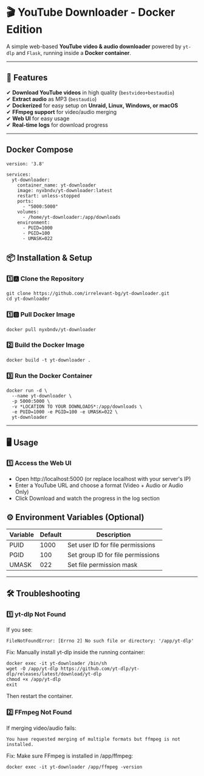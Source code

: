 # 🎬 YouTube Downloader - Docker Edition

A simple web-based **YouTube video & audio downloader** powered by `yt-dlp` and `Flask`, running inside a **Docker container**.

---

## 🚀 Features
✔ **Download YouTube videos** in high quality (`bestvideo+bestaudio`)  
✔ **Extract audio** as MP3 (`bestaudio`)  
✔ **Dockerized** for easy setup on **Unraid, Linux, Windows, or macOS**  
✔ **FFmpeg support** for video/audio merging  
✔ **Web UI** for easy usage  
✔ **Real-time logs** for download progress  

---

## Docker Compose

````
version: '3.8'

services:
  yt-downloader:
    container_name: yt-downloader
    image: nyxbndv/yt-downloader:latest
    restart: unless-stopped
    ports:
      - "5000:5000"
    volumes:
      - /home/yt-downloader:/app/downloads
    environment:
      - PUID=1000
      - PGID=100
      - UMASK=022
````

## 📦 Installation & Setup


### **1️⃣🅰️ Clone the Repository**

````
git clone https://github.com/irrelevant-bg/yt-downloader.git
cd yt-downloader
````
### **1️⃣🅱️ Pull Docker Image**

````
docker pull nyxbndv/yt-downloader
````


### 2️⃣ Build the Docker Image

````
docker build -t yt-downloader .
````

### 3️⃣ Run the Docker Container
```
docker run -d \
  --name yt-downloader \
  -p 5000:5000 \
  -v *LOCATION TO YOUR DOWNLOADS*:/app/downloads \
  -e PUID=1000 -e PGID=100 -e UMASK=022 \
  yt-downloader
```
---

## 🖥️ Usage

### 1️⃣ Access the Web UI
- Open http://localhost:5000 (or replace localhost with your server's IP)
- Enter a YouTube URL and choose a format (Video + Audio or Audio Only)
- Click Download and watch the progress in the log section

## ⚙️ Environment Variables (Optional)
|Variable|Default|Description|
|----- | -----|-----|
|PUID|1000|Set user ID for file permissions|
|PGID|100|Set group ID for file permissions|
|UMASK|022|Set file permission mask|

---
## 🛠️ Troubleshooting

### 1️⃣ yt-dlp Not Found

If you see:
```
FileNotFoundError: [Errno 2] No such file or directory: '/app/yt-dlp'
```
Fix: Manually install yt-dlp inside the running container:
```
docker exec -it yt-downloader /bin/sh
wget -O /app/yt-dlp https://github.com/yt-dlp/yt-dlp/releases/latest/download/yt-dlp
chmod +x /app/yt-dlp
exit
```
Then restart the container.

### 2️⃣ FFmpeg Not Found

If merging video/audio fails:

```
You have requested merging of multiple formats but ffmpeg is not installed.
```

Fix: Make sure FFmpeg is installed in /app/ffmpeg:
```
docker exec -it yt-downloader /app/ffmpeg -version
```
